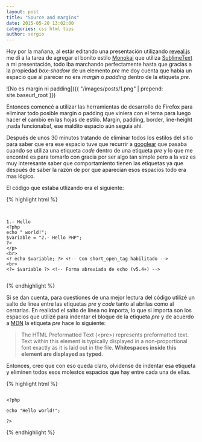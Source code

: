 ```yaml
---
layout: post
title: "Source and margins"
date: 2015-05-20 13:02:00
categories: css html tips
author: sergio
---
```


Hoy por la mañana, al estár editando una presentación utilizando [reveal.js] me
di a la tarea de agregar el bonito estilo [Monokai] que utiliza [SublimeText] a
mi presentación, todo iba marchando perfectamente hasta que gracias a la
propiedad _box-shadow_ de un elemento _pre_ me doy cuenta que habia un espacio
que al parecer no era _margin_ o _padding_ dentro de la etiqueta _pre_.

![No es margin ni padding]({{ "/images/posts/1.png" | prepend: site.baseurl_root }})

Entonces comencé a utilizar las herramientas de desarrollo de Firefox para
eliminar todo posible margin o padding que viniera con el tema para luego hacer
el cambio en las hojas de estilo. Margin, padding, border, line-height ¡nada
funcionaba!, ese maldito espacio aún seguia ahí.

Después de unos 30 minutos tratando de eliminar todos los estilos del sitio para
saber que era ese espacio tuve que recurrir a [googlear] que pasaba cuando se
utiliza una etiqueta _code_ dentro de una etiqueta _pre_ y lo que me encontré
es para tomarlo con gracia por ser algo tan simple pero a la vez es muy
interesante saber que comportamiento tienen las etiquetas ya que después de saber
la razón de por que aparecian esos espacios todo era mas lógico.

El código que estaba utlizando era el siguiente:

{% highlight html %}
<pre>
    <code data-trim class="php5">

1.- Hello
&lt;?php
echo " world!";
$variable = "2.- Hello PHP";
?&gt
&lt;/p&gt;
&lt;br&gt;
&lt;? echo $variable; ?&gt; &lt;!-- Con short_open_tag habilitado --&gt;
&lt;br&gt;
&lt;?= $variable ?&gt; &lt;!-- Forma abreviada de echo (v5.4+) --&gt;
    </code>
</pre>
{% endhighlight %}

Si se dan cuenta, para cuestiones de una mejor lectura del código utilizé un
salto de linea entre las etiquetas _pre_ y _code_ tanto al abrilas como al
cerrarlas. En realidad el salto de línea no importa, lo que si importa son los
espacios que utilizé para indentar el bloque de la etiqueta _pre_ y de acuerdo a
[MDN] la etiqueta _pre_ hace lo siguiente:

> The HTML Preformatted Text (&lt;pre&gt;) represents preformatted text. Text within
this element is typically displayed in a non-proportional font exactly as it is
laid out in the file. **Whitespaces inside this element are displayed as typed**.

Entonces, creo que con eso queda claro, olvidense de indentar esa etiqueta y eliminen
todos esos molestos espacios que hay entre cada una de ellas.


{% highlight html %}
<pre><code data-trim class="php5">
&lt;?php

echo "Hello world!";

?&gt;
</code></pre>
{% endhighlight %}

[reveal.js]: http://lab.hakim.se/reveal-js
[Monokai]: https://github.com/isagalaev/highlight.js/blob/master/src/styles/monokai_sublime.css
[googlear]: https://es.wikipedia.org/wiki/Googlear
[SublimeText]: http://www.sublimetext.com/
[MDN]: https://developer.mozilla.org/en-US/docs/Web/HTML/Element/pre
